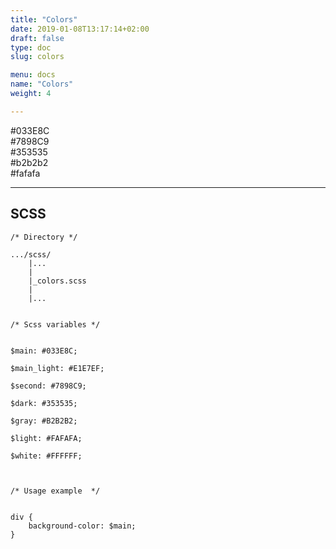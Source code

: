 ```yaml
---
title: "Colors"
date: 2019-01-08T13:17:14+02:00
draft: false
type: doc
slug: colors

menu: docs
name: "Colors"
weight: 4

---
```

<div class="color_grid">
    <div class="card no-pad sh">
        <div class="color main"></div>
        <div class="color_label">#033E8C</div>
    </div>
    <div class="card no-pad sh">
        <div class="color second"></div>
        <div class="color_label">#7898C9</div>
    </div>
    <div class="card no-pad sh">
        <div class="color dark"></div>
        <div class="color_label">#353535</div>
    </div>
    <div class="card no-pad sh">
        <div class="color gray"></div>
        <div class="color_label">#b2b2b2</div>
    </div>
    <div class="card no-pad sh">
        <div class="color light"></div>
        <div class="color_label">#fafafa</div>
    </div>
</div>

---

## SCSS

```
/* Directory */

.../scss/
    |...
    |
    |_colors.scss
    |
    |...  

```


```

/* Scss variables */


$main: #033E8C;

$main_light: #E1E7EF;

$second: #7898C9;

$dark: #353535;

$gray: #B2B2B2;

$light: #FAFAFA;

$white: #FFFFFF;



/* Usage example  */


div {
    background-color: $main;
}

```

